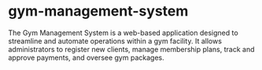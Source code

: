 # gym-management-system
The Gym Management System is a web-based application designed to streamline and automate operations within a gym facility. It allows administrators to register new clients, manage membership plans, track and approve payments, and oversee gym packages. 
